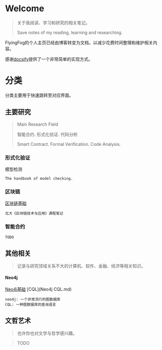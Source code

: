 # Welcome

> 关于我阅读、学习和研究的相关笔记。
>
> Save notes of my reading, learning and researching.

FlyingFog的个人主页已经由博客转变为文档，以减少花费时间整理和维护相关内容。

感谢[docsify](https://github.com/docsifyjs/docsify)提供了一个非常简单的实现方式。

# 分类

分类主要用于快速跳转至对应界面。

## 主要研究

> Main Research Field
>
> 智能合约. 形式化验证. 代码分析
>
> Smart Contract. Formal Verification. Code Analysis.   

### 形式化验证

模型检测

```
The handbook of model checking.
```

### 区块链

[区块链基础](./blockchain/blockchain.md)

```
北大《区块链技术与应用》课程笔记
```

### 智能合约

```
TODO
```



## 其他相关

> 记录与研究领域关系不大的计算机、软件、金融、经济等相关知识。

#### Neo4j

[Neo4j基础](./neo4j/Neo4j基础.md)        [CQL](Neo4j CQL.md)

```
neo4j: 一个非常流行的图数据库
CQL: 一种图数据库的查询语言
```



## 文哲艺术

> 也许你也对文学与哲学感兴趣。

>  TODO
